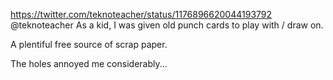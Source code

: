 https://twitter.com/teknoteacher/status/1176896620044193792 @teknoteacher As a kid, I was given old punch cards to play with / draw on.

A plentiful free source of scrap paper.

The holes annoyed me considerably...